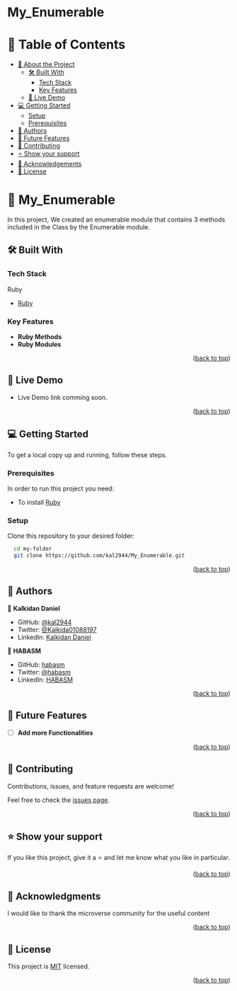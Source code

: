 # My_Enumerable

<a name="readme-top"></a>

# 📗 Table of Contents

- [📖 About the Project](#about-project)
  - [🛠 Built With](#built-with)
    - [Tech Stack](#tech-stack)
    - [Key Features](#key-features)
  - [🚀 Live Demo](#live-demo)
- [💻 Getting Started](#getting-started)
  - [Setup](#setup)
  - [Prerequisites](#prerequisites)
- [👥 Authors](#authors)
- [🔭 Future Features](#future-features)
- [🤝 Contributing](#contributing)
- [⭐️ Show your support](#support)
- [🙏 Acknowledgements](#acknowledgements)
- [📝 License](#license)

# 📖 My_Enumerable <a name="about-project"></a>

In this project, We created an enumerable module that contains 3 methods included in the Class by the Enumerable module.
## 🛠 Built With <a name="built-with"></a>


### Tech Stack <a name="tech-stack"></a>

<summary>Ruby</summary>
  <ul>
    <li><a href="https://www.ruby-lang.org/en/documentation/">Ruby</a></li>
  </ul>
</details>

### Key Features <a name="key-features"></a>

- **Ruby Methods**
- **Ruby Modules**


<p align="right">(<a href="#readme-top">back to top</a>)</p>

## 🚀 Live Demo <a name="live-demo"></a>

- Live Demo link comming soon.

<p align="right">(<a href="#readme-top">back to top</a>)</p>

## 💻 Getting Started <a name="getting-started"></a>


To get a local copy up and running, follow these steps.

### Prerequisites

In order to run this project you need:

- To install [Ruby](https://www.ruby-lang.org/en/documentation/installation/)

### Setup

Clone this repository to your desired folder:

```sh
  cd my-folder
  git clone https://github.com/kal2944/My_Enumerable.git
```

<p align="right">(<a href="#readme-top">back to top</a>)</p>

<!-- AUTHORS -->

## 👥 Authors <a name="authors"></a>

👤 **Kalkidan Daniel**

- GitHub: [@kal2944](https://github.com/kal2944)
- Twitter: [@Kalkida01088197](https://twitter.com/Kalkida01088197)
- LinkedIn: [Kalkidan Daniel](https://www.linkedin.com/in/kalkidan-daniel-b2a204238/)

👤 **HABASM**

- GitHub: [habasm](https://github.com/habasm)
- Twitter: [@habasm](https://twitter.com/habasm)
- LinkedIn: [HABASM](https://www.linkedin.com/in/habasm/)




<p align="right">(<a href="#readme-top">back to top</a>)</p>

## 🔭 Future Features <a name="future-features"></a>

- [ ] **Add more Functionalities**

<p align="right">(<a href="#readme-top">back to top</a>)</p>

## 🤝 Contributing <a name="contributing"></a>

Contributions, issues, and feature requests are welcome!

Feel free to check the [issues page](https://github.com/kal2944/My_Enumerable.git).

<p align="right">(<a href="#readme-top">back to top</a>)</p>

## ⭐️ Show your support <a name="support"></a>

If you like this project, give it a ⭐️ and let me know what you like in particular.

<p align="right">(<a href="#readme-top">back to top</a>)</p>

<!-- ACKNOWLEDGEMENTS -->

## 🙏 Acknowledgments <a name="acknowledgements"></a>

I would like to thank the microverse community for the useful content

<p align="right">(<a href="#readme-top">back to top</a>)</p>

## 📝 License <a name="license"></a>

This project is [MIT](./LICENSE) licensed.

<p align="right">(<a href="#readme-top">back to top</a>)</p>
